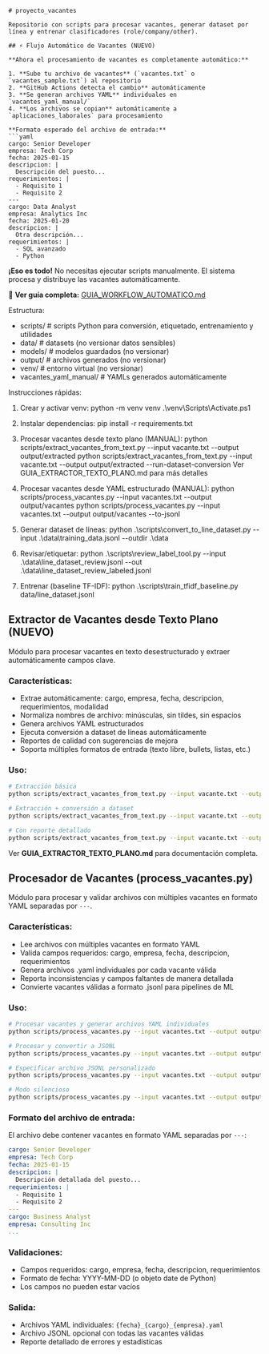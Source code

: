 ```text
# proyecto_vacantes

Repositorio con scripts para procesar vacantes, generar dataset por línea y entrenar clasificadores (role/company/other).

## ⚡ Flujo Automático de Vacantes (NUEVO)

**Ahora el procesamiento de vacantes es completamente automático:**

1. **Sube tu archivo de vacantes** (`vacantes.txt` o `vacantes_sample.txt`) al repositorio
2. **GitHub Actions detecta el cambio** automáticamente
3. **Se generan archivos YAML** individuales en `vacantes_yaml_manual/`
4. **Los archivos se copian** automáticamente a `aplicaciones_laborales` para procesamiento

**Formato esperado del archivo de entrada:**
```yaml
cargo: Senior Developer
empresa: Tech Corp
fecha: 2025-01-15
descripcion: |
  Descripción del puesto...
requerimientos: |
  - Requisito 1
  - Requisito 2
---
cargo: Data Analyst
empresa: Analytics Inc
fecha: 2025-01-20
descripcion: |
  Otra descripción...
requerimientos: |
  - SQL avanzado
  - Python
```

**¡Eso es todo!** No necesitas ejecutar scripts manualmente. El sistema procesa y distribuye las vacantes automáticamente.

📖 **Ver guía completa:** [GUIA_WORKFLOW_AUTOMATICO.md](GUIA_WORKFLOW_AUTOMATICO.md)

Estructura:
- scripts/        # scripts Python para conversión, etiquetado, entrenamiento y utilidades
- data/           # datasets (no versionar datos sensibles)
- models/         # modelos guardados (no versionar)
- output/         # archivos generados (no versionar)
- venv/           # entorno virtual (no versionar)
- vacantes_yaml_manual/  # YAMLs generados automáticamente

Instrucciones rápidas:
1. Crear y activar venv:
   python -m venv venv
   .\venv\Scripts\Activate.ps1

2. Instalar dependencias:
   pip install -r requirements.txt

3. Procesar vacantes desde texto plano (MANUAL):
   python scripts/extract_vacantes_from_text.py --input vacante.txt --output output/extracted
   python scripts/extract_vacantes_from_text.py --input vacante.txt --output output/extracted --run-dataset-conversion
   Ver GUIA_EXTRACTOR_TEXTO_PLANO.md para más detalles

4. Procesar vacantes desde YAML estructurado (MANUAL):
   python scripts/process_vacantes.py --input vacantes.txt --output output/vacantes
   python scripts/process_vacantes.py --input vacantes.txt --output output/vacantes --to-jsonl

5. Generar dataset de líneas:
   python .\scripts\convert_to_line_dataset.py --input .\data\training_data.jsonl --outdir .\data

6. Revisar/etiquetar:
   python .\scripts\review_label_tool.py --input .\data\line_dataset_review.jsonl --out .\data\line_dataset_review_labeled.jsonl

7. Entrenar (baseline TF-IDF):
   python .\scripts\train_tfidf_baseline.py data/line_dataset.jsonl

## Extractor de Vacantes desde Texto Plano (NUEVO)

Módulo para procesar vacantes en texto desestructurado y extraer automáticamente campos clave.

### Características:
- Extrae automáticamente: cargo, empresa, fecha, descripcion, requerimientos, modalidad
- Normaliza nombres de archivo: minúsculas, sin tildes, sin espacios
- Genera archivos YAML estructurados
- Ejecuta conversión a dataset de líneas automáticamente
- Reportes de calidad con sugerencias de mejora
- Soporta múltiples formatos de entrada (texto libre, bullets, listas, etc.)

### Uso:
```bash
# Extracción básica
python scripts/extract_vacantes_from_text.py --input vacante.txt --output output/extracted

# Extracción + conversión a dataset
python scripts/extract_vacantes_from_text.py --input vacante.txt --output output/extracted --run-dataset-conversion --dataset-output data

# Con reporte detallado
python scripts/extract_vacantes_from_text.py --input vacante.txt --output output/extracted --generate-report
```

Ver **GUIA_EXTRACTOR_TEXTO_PLANO.md** para documentación completa.

## Procesador de Vacantes (process_vacantes.py)

Módulo para procesar y validar archivos con múltiples vacantes en formato YAML separadas por `---`.

### Características:
- Lee archivos con múltiples vacantes en formato YAML
- Valida campos requeridos: cargo, empresa, fecha, descripcion, requerimientos
- Genera archivos .yaml individuales por cada vacante válida
- Reporta inconsistencias y campos faltantes de manera detallada
- Convierte vacantes válidas a formato .jsonl para pipelines de ML

### Uso:
```bash
# Procesar vacantes y generar archivos YAML individuales
python scripts/process_vacantes.py --input vacantes.txt --output output/vacantes

# Procesar y convertir a JSONL
python scripts/process_vacantes.py --input vacantes.txt --output output/vacantes --to-jsonl

# Especificar archivo JSONL personalizado
python scripts/process_vacantes.py --input vacantes.txt --output output/vacantes --to-jsonl --jsonl-file mis_vacantes.jsonl

# Modo silencioso
python scripts/process_vacantes.py --input vacantes.txt --output output/vacantes --quiet
```

### Formato del archivo de entrada:
El archivo debe contener vacantes en formato YAML separadas por `---`:
```yaml
cargo: Senior Developer
empresa: Tech Corp
fecha: 2025-01-15
descripcion: |
  Descripción detallada del puesto...
requerimientos: |
  - Requisito 1
  - Requisito 2
---
cargo: Business Analyst
empresa: Consulting Inc
...
```

### Validaciones:
- Campos requeridos: cargo, empresa, fecha, descripcion, requerimientos
- Formato de fecha: YYYY-MM-DD (o objeto date de Python)
- Los campos no pueden estar vacíos

### Salida:
- Archivos YAML individuales: `{fecha}_{cargo}_{empresa}.yaml`
- Archivo JSONL opcional con todas las vacantes válidas
- Reporte detallado de errores y estadísticas
```
